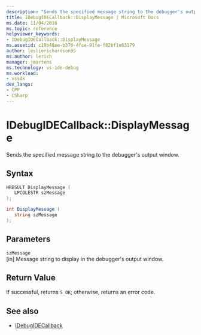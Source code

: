 ```yaml
---
description: "Sends the specified message string to the debugger's output window."
title: IDebugIDECallback::DisplayMessage | Microsoft Docs
ms.date: 11/04/2016
ms.topic: reference
helpviewer_keywords:
- IDebugIDECallback::DisplayMessage
ms.assetid: c19b48ee-b370-4fce-91fe-f82bf1e63179
author: leslierichardson95
ms.author: lerich
manager: jmartens
ms.technology: vs-ide-debug
ms.workload:
- vssdk
dev_langs:
- CPP
- CSharp
---
```

# IDebugIDECallback::DisplayMessage
Sends the specified message string to the debugger's output window.

## Syntax

```cpp
HRESULT DisplayMessage (
   LPCOLESTR szMessage
);
```

```csharp
int DisplayMessage (
   string szMessage
);
```

## Parameters
`szMessage`\
[in] Message string to display in the debugger's output window.

## Return Value
 If successful, returns `S_OK`; otherwise, returns an error code.

## See also
- [IDebugIDECallback](../../../extensibility/debugger/reference/idebugidecallback.md)
